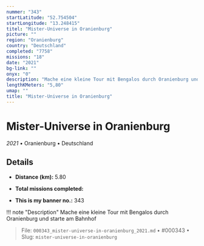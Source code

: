 ```yaml
---
nummer: "343"
startLatitude: "52.754504"
startLongitude: "13.248415"
titel: "Mister-Universe in Oranienburg"
picture: ""
region: "Oranienburg"
country: "Deutschland"
completed: "7758"
missions: "18"
date: "2021"
bg-link: ""
onyx: "0"
description: "Mache eine kleine Tour mit Bengalos durch Oranienburg und starte am Bahnhof"
lengthKMeters: "5,80"
umap: ""
title: "Mister-Universe in Oranienburg"
---
```

# Mister-Universe in Oranienburg

*2021* • Oranienburg • Deutschland



## Details
- **Distance (km):** 5.80

- **Total missions completed:** 
- **This is my banner no.:** 343


!!! note "Description"
    Mache eine kleine Tour mit Bengalos durch Oranienburg und starte am Bahnhof




> File: `000343_mister-universe-in-oranienburg_2021.md` • #000343 • Slug: `mister-universe-in-oranienburg`
